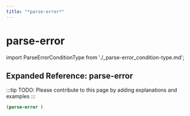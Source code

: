 ```yaml
---
title: "*parse-error*"
---
```


# parse-error

import ParseErrorConditionType from './_parse-error_condition-type.md';

<ParseErrorConditionType />

## Expanded Reference: parse-error

:::tip
TODO: Please contribute to this page by adding explanations and examples
:::

```lisp
(parse-error )
```
